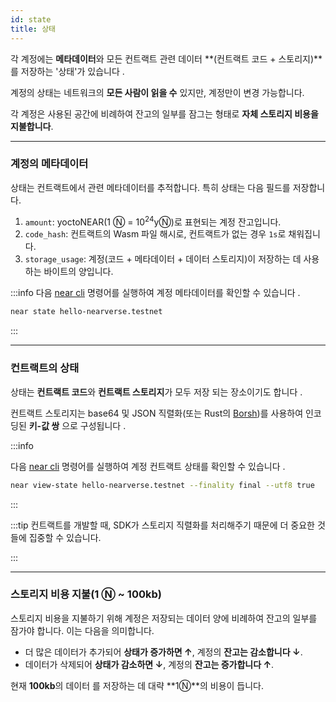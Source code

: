 ```yaml
---
id: state
title: 상태
---
```


각 계정에는 **메타데이터**와 모든 컨트랙트 관련 데이터 **(컨트랙트 코드 + 스토리지)**를 저장하는 '상태'가 있습니다 .

계정의 상태는 네트워크의 **모든 사람이 읽을 수** 있지만, 계정만이 변경 가능합니다.

각 계정은 사용된 공간에 비례하여 잔고의 일부를 잠그는 형태로 **자체 스토리지 비용을 지불합니다**.

---

### 계정의 메타데이터
상태는 컨트랙트에서 관련 메타데이터를 추적합니다. 특히 상태는 다음 필드를 저장합니다.

1. `amount`: yoctoNEAR(1 Ⓝ = 10<sup>24</sup>yⓃ)로 표현되는 계정 잔고입니다.
2. `code_hash`: 컨트랙트의 Wasm 파일 해시로, 컨트랙트가 없는 경우 `1s`로 채워집니다.
3. `storage_usage`: 계정(코드 + 메타데이터 + 데이터 스토리지)이 저장하는 데 사용하는 바이트의 양입니다.

:::info
다음 [near cli](../../../4.tools/cli.md) 명령어를 실행하여 계정 메타데이터를 확인할 수 있습니다 .

```bash
near state hello-nearverse.testnet
```
:::

---

### 컨트랙트의 상태
상태는 **컨트랙트 코드**와 **컨트랙트 스토리지**가 모두 저장 되는 장소이기도 합니다 .

컨트랙트 스토리지는 base64 및 JSON 직렬화(또는 Rust의 [Borsh](https://borsh.io))를 사용하여 인코딩된 **키-값 쌍** 으로 구성됩니다 .


:::info

다음 [near cli](../../../4.tools/cli.md) 명령어를 실행하여 계정 컨트랙트 상태를 확인할 수 있습니다 .

```bash
near view-state hello-nearverse.testnet --finality final --utf8 true
```

:::

:::tip
컨트랙트를 개발할 때, SDK가 스토리지 직렬화를 처리해주기 때문에 더 중요한 것들에 집중할 수 있습니다.

:::

---

### 스토리지 비용 지불(1 Ⓝ ~ 100kb)
스토리지 비용을 지불하기 위해 계정은 저장되는 데이터 양에 비례하여 잔고의 일부를 잠가야 합니다. 이는 다음을 의미합니다.

- 더 많은 데이터가 추가되어 **상태가 증가하면 ↑**, 계정의 **잔고는 감소합니다 ↓**.
- 데이터가 삭제되어 **상태가 감소하면 ↓**, 계정의 **잔고는 증가합니다 ↑**.

현재 **100kb**의 데이터 를 저장하는 데 대략 **1Ⓝ**의 비용이 듭니다.

